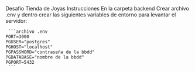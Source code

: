 Desafio Tienda de Joyas
 Instrucciones
     En la carpeta backend Crear archivo .env y dentro crear las siguientes variables de entorno para levantar el servidor: 

     ```archivo .env
    PORT=3000
    PGUSER="postgres"
    PGHOST="localhost"
    PGPASSWORD="contraseña de la bbdd"
    PGDATABASE="nombre de la bbdd"
    PGPORT=5432
     ```